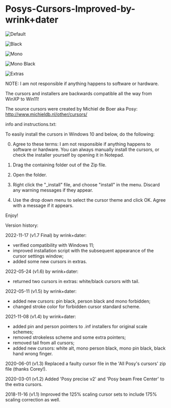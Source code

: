 # Posys-Cursors-Improved-by-wrink+dater

![Default](https://user-images.githubusercontent.com/95716821/202490563-743330e4-6df4-424c-8a90-80a51b851bb2.png)

![Black](https://user-images.githubusercontent.com/95716821/202490628-2d39bec5-c11f-4dba-9193-c8f5d3ac9581.png)

![Mono](https://user-images.githubusercontent.com/95716821/202490738-90ba3b00-8600-48ec-8c42-d19e28713033.png)

![Mono Black](https://user-images.githubusercontent.com/95716821/202490783-53ca6af2-1389-442c-a665-ecb00a23d8d5.png)

![Extras](https://user-images.githubusercontent.com/95716821/202490815-1f066b2e-ae52-42f6-9114-d2dc7fb91cf4.png)

NOTE: I am not responsible if anything happens to software or hardware.

The cursors and installers are backwards compatible all the way from WinXP to Win11!

The source cursors were created by Michiel de Boer aka Posy: http://www.michieldb.nl/other/cursors/

info and instructions.txt:

To easily install the cursors in Windows 10 and below, do the following:

0. Agree to these terms: I am not responsible if anything happens to software or hardware.
You can always manually install the cursors, or check the installer yourself by opening it in Notepad.

1. Drag the containing folder out of the Zip file.

2. Open the folder.

3. Right click the "_install" file, and choose "install" in the menu. Discard any warning messages if they appear.

4. Use the drop down menu to select the cursor theme and click OK. Agree with a message if it appears.

Enjoy!

Version history:

2022-11-17 (v1.7 Final) by wrink+dater:
- verified compatibility with Windows 11;
- improved installation script with the subsequent appearance of the cursor settings window;
- added some new cursors in extras.

2022-05-24 (v1.6) by wrink+dater:
- returned two cursors in extras: white/black cursors with tail.

2022-05-11 (v1.5) by wrink+dater:
- added new cursors: pin black, person black and mono forbidden;
- changed stroke color for forbidden cursor standard scheme.

2021-11-08 (v1.4) by wrink+dater: 
- added pin and person pointers to .inf installers for original scale schemes;
- removed strokeless scheme and some extra pointers;
- removed tail from all cursors;
- added new cursors: white alt, mono person black, mono pin black, black hand wrong finger.

2020-06-01 (v1.3) Replaced a faulty cursor file in the 'All Posy's cursors' zip file (thanks Corey!).

2020-03-01 (v1.2) Added 'Posy precise v2' and 'Posy beam Free Center' to the extra cursors.

2018-11-16 (v1.1) Improved the 125% scaling cursor sets to include 175% scaling correction as well.

